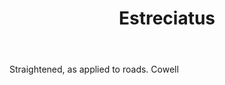 ---
title: Estreciatus
letter: E
permalink: "/definitions/bld-estreciatus.html"
body: Straightened, as applied to roads. Cowell
published_at: '2018-07-07'
source: Black's Law Dictionary 2nd Ed (1910)
layout: post
---